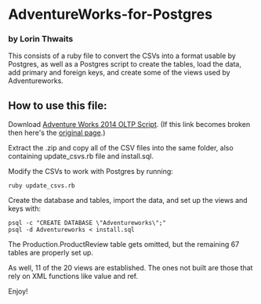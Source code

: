 # AdventureWorks-for-Postgres
###  by Lorin Thwaits

This consists of a ruby file to convert the CSVs into a format usable by Postgres,
as well as a Postgres script to create the tables, load the data, add primary and
foreign keys, and create some of the views used by Adventureworks.

## How to use this file:

Download [Adventure Works 2014 OLTP Script](https://msftdbprodsamples.codeplex.com/downloads/get/880662).
(If this link becomes broken then here's the [original page](https://msftdbprodsamples.codeplex.com/releases/view/125550).)

Extract the .zip and copy all of the CSV files into the same folder, also containing update_csvs.rb file and install.sql.

Modify the CSVs to work with Postgres by running:
```
ruby update_csvs.rb
```
Create the database and tables, import the data, and set up the views and keys with:
```
psql -c "CREATE DATABASE \"Adventureworks\";"
psql -d Adventureworks < install.sql
```
The Production.ProductReview table gets omitted, but the remaining 67 tables are properly set up.

As well, 11 of the 20 views are established.  The ones not built are those that rely on XML functions like value and ref.

Enjoy!
